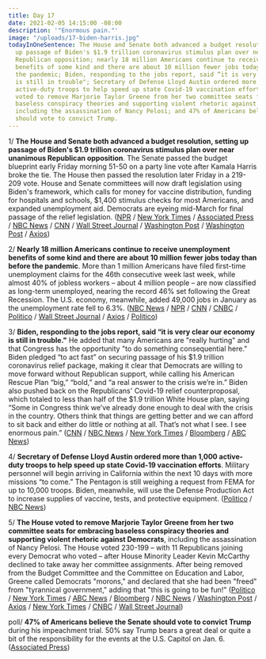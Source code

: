 ```yaml
---
title: Day 17
date: 2021-02-05 14:15:00 -08:00
description: '"Enormous pain."'
image: "/uploads/17-biden-harris.jpg"
todayInOneSentence: The House and Senate both advanced a budget resolution, setting
  up passage of Biden's $1.9 trillion coronavirus stimulus plan over near unanimous
  Republican opposition; nearly 18 million Americans continue to receive unemployment
  benefits of some kind and there are about 10 million fewer jobs today than before
  the pandemic; Biden, responding to the jobs report, said “it is very clear our economy
  is still in trouble"; Secretary of Defense Lloyd Austin ordered more than 1,000
  active-duty troops to help speed up state Covid-19 vaccination efforts; the House
  voted to remove Marjorie Taylor Greene from her two committee seats for embracing
  baseless conspiracy theories and supporting violent rhetoric against Democrats,
  including the assassination of Nancy Pelosi; and 47% of Americans believe the Senate
  should vote to convict Trump.
---
```


1/ **The House and Senate both advanced a budget resolution, setting up passage of Biden's $1.9 trillion coronavirus stimulus plan over near unanimous Republican opposition**. The Senate passed the budget blueprint early Friday morning 51-50 on a party line vote after Kamala Harris broke the tie. The House then passed the resolution later Friday in a 219-209 vote. House and Senate committees will now draft legislation using Biden's framework, which calls for money for vaccine distribution, funding for hospitals and schools, $1,400 stimulus checks for most Americans, and expanded unemployment aid. Democrats are eyeing mid-March for final passage of the relief legislation. ([NPR](https://www.npr.org/2021/02/05/964365980/senate-passes-budget-resolution-vice-president-harris-breaks-tie) /  [New York Times](https://www.nytimes.com/2021/02/04/us/politics/biden-stimulus-senate-vote.html) / [Associated Press](https://apnews.com/article/senate-ok-fast-track-coronavirus-aid-c497b8cda93486d9f0a09abb88235291) / [NBC News](https://www.nbcnews.com/politics/politics-news/washington-moves-unison-toward-passing-sweeping-coronavirus-relief-package-n1256855) / [CNN](https://www.cnn.com/2021/02/05/politics/senate-budget-resolution-covid-19-relief/index.html) / [Wall Street Journal](https://www.wsj.com/articles/biden-meets-with-house-democrats-as-covid-19-aid-plan-advances-11612542026?mod=hp_lead_pos3) / [Washington Post](https://www.washingtonpost.com/business/2021/02/04/senate-vote-a-rama-biden-economic-relief-stimulus/) / [Washington Post](https://www.washingtonpost.com/us-policy/2021/02/05/house-biden-stimulus-harris-tiebreaker/) / [Axios](https://www.axios.com/senate-budget-resolution-advances-43b5f08b-bc93-470d-827e-0a1818b026cd.html))

2/ **Nearly 18 million Americans continue to receive unemployment benefits of some kind and there are about 10 million fewer jobs today than before the pandemic**. More than 1 million Americans have filed first-time unemployment claims for the 46th consecutive week last week, while almost 40% of jobless workers – about 4 million people – are now classified as long-term unemployed, nearing the record 46% set following the Great Recession. The U.S. economy, meanwhile, added 49,000 jobs in January as the unemployment rate fell to 6.3%. ([NBC News](https://www.nbcnews.com/business/business-news/u-s-economy-added-just-49-000-jobs-january-signaling-n1256838) / [NPR](https://www.npr.org/2021/02/05/964080873/employers-start-hiring-again-but-not-anywhere-close-to-recovering-lost-jobs) / [CNN](https://www.cnn.com/2021/02/05/economy/january-2021-jobs-report/index.html) / [CNBC](https://www.cnbc.com/2021/02/05/long-term-unemployment-is-rising-toward-a-great-recession-record.html) / [Politico](https://www.politico.com/news/2021/02/05/employers-add-jobs-unemployment-falls-466110) / [Wall Street Journal](https://www.wsj.com/articles/january-jobs-report-unemployment-rate-2021-11612475063?mod=hp_lead_pos1) / [Axios](https://www.axios.com/million-unemployment-claims-weekly-d68a9090-4362-4c3f-9a59-5c6d6c078d69.html) / [Politico](https://www.politico.com/news/2021/02/04/unemployment-joblessness-biden-recovery-466059))

3/ **Biden, responding to the jobs report, said “it is very clear our economy is still in trouble."** He added that many Americans are "really hurting" and that Congress has the opportunity "to do something consequential here." Biden pledged “to act fast” on securing passage of his $1.9 trillion coronavirus relief package, making it clear that Democrats are willing to move forward without Republican support, while calling his American Rescue Plan “big,” “bold,” and “a real answer to the crisis we’re in.” Biden also pushed back on the Republicans' Covid-19 relief counterproposal, which totaled to less than half of the $1.9 trillion White House plan, saying “Some in Congress think we’ve already done enough to deal with the crisis in the country. Others think that things are getting better and we can afford to sit back and either do little or nothing at all. That’s not what I see. I see enormous pain.” ([CNN](https://www.cnn.com/2021/02/05/politics/joe-biden-jobs-numbers-relief-package/index.html) / [NBC News](https://www.nbcnews.com/politics/politics-news/washington-moves-unison-toward-passing-sweeping-coronavirus-relief-package-n1256855) / [New York Times](https://www.nytimes.com/live/2021/02/05/us/joe-biden-trump-impeachment/house-gives-final-approval-to-budget-plan-including-bidens-1-9-trillion-stimulus-fast-tracking-the-process) / [Bloomberg](https://www.bloomberg.com/news/articles/2021-02-05/biden-s-go-big-push-on-stimulus-gets-help-from-weak-jobs-senate?srnd=premium&sref=MIBMEEoj) / [ABC News](https://abcnews.go.com/Politics/live-updates/biden-100-days-president-white-house/?id=75597849#75711383))

4/ **Secretary of Defense Lloyd Austin ordered more than 1,000 active-duty troops to help speed up state Covid-19 vaccination efforts**. Military personnel will begin arriving in California within the next 10 days with more missions “to come.” The Pentagon is still weighing a request from FEMA for up to 10,000 troops. Biden, meanwhile, will use the Defense Production Act to increase supplies of vaccine, tests, and protective equipment. ([Politico](https://www.politico.com/news/2021/02/05/biden-deploys-troops-aid-covid-19-vaccine-466118) / [NBC News](https://www.nbcnews.com/politics/white-house/defense-department-sending-1-000-troops-assist-vaccinations-n1256867))

5/ **The House voted to remove Marjorie Taylor Greene from her two committee seats for embracing baseless conspiracy theories and supporting violent rhetoric against Democrats**, including the assassination of Nancy Pelosi. The House voted 230-199 – with 11 Republicans joining every Democrat who voted – after House Minority Leader Kevin McCarthy declined to take away her committee assignments. After being removed from the Budget Committee and the Committee on Education and Labor, Greene called Democrats "morons," and declared that she had been "freed" from "tyrannical government," adding that "this is going to be fun!" ([Politico](https://www.politico.com/news/2021/02/04/marjorie-taylor-greene-house-vote-465855) / [New York Times](https://www.nytimes.com/2021/02/04/us/politics/marjorie-taylor-greene.html) / [ABC News](https://abcnews.go.com/Politics/greene-declares-freed-booted-house-committees/story?id=75706246) / [Bloomberg](https://www.bloomberg.com/news/articles/2021-02-04/house-boots-gop-s-greene-from-committees-over-incendiary-posts?sref=MIBMEEoj) / [NBC News](https://www.nbcnews.com/politics/congress/profoundly-concerned-pelosi-rebukes-gop-leaders-ahead-vote-remove-greene-n1256737) / [Washington Post](https://www.washingtonpost.com/politics/house-poised-to-eject-marjorie-taylor-greene-from-committees-over-extremist-remarks/2021/02/04/670601e4-6703-11eb-8468-21bc48f07fe5_story.html) / [Axios](https://www.axios.com/marjorie-greene-taylor-removed-house-committees-23c07335-8b8c-4046-81b0-1dbf5545b74f.html) / [New York Times](https://www.nytimes.com/2021/02/05/us/marjorie-taylor-greene.html) / [CNBC](https://www.cnbc.com/2021/02/04/house-to-vote-on-dropping-marjorie-taylor-greene-from-committees.html) / [Wall Street Journal](https://www.wsj.com/articles/marjorie-taylor-greene-says-she-regrets-qanon-comments-11612467411))

poll/ **47% of Americans believe the Senate should vote to convict Trump** during his impeachment trial. 50% say Trump bears a great deal or quite a bit of the responsibility for the events at the U.S. Capitol on Jan. 6. ([Associated Press](https://apnews.com/article/ap-norc-poll-us-split-trump-impeachment-f77ab0122d9774dddf6f3f4549294dc5))